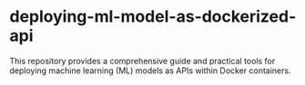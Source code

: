 # deploying-ml-model-as-dockerized-api
This repository provides a comprehensive guide and practical tools for deploying machine learning (ML) models as APIs within Docker containers. 
